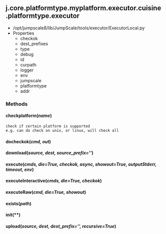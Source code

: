 <!-- toc -->
## j.core.platformtype.myplatform.executor.cuisine.platformtype.executor

- /opt/jumpscale8/lib/JumpScale/tools/executor/ExecutorLocal.py
- Properties
    - checkok
    - dest_prefixes
    - type
    - debug
    - id
    - curpath
    - logger
    - env
    - jumpscale
    - platformtype
    - addr

### Methods

#### checkplatform(*name*) 

```
check if certain platform is supported
e.g. can do check on unix, or linux, will check all

```

#### docheckok(*cmd, out*) 

#### download(*source, dest, source_prefix=''*) 

#### execute(*cmds, die=True, checkok, async, showout=True, outputStderr, timeout, env*) 

#### executeInteractive(*cmds, die=True, checkok*) 

#### executeRaw(*cmd, die=True, showout*) 

#### exists(*path*) 

#### init(**) 

#### upload(*source, dest, dest_prefix='', recursive=True*) 


